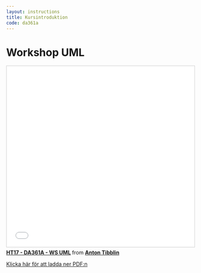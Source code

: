 ```yaml
---
layout: instructions
title: Kursintroduktion
code: da361a
---
```


# Workshop UML

<iframe src="//www.slideshare.net/slideshow/embed_code/key/NqReth2KyT3Ffa" width="595" height="485" frameborder="0" marginwidth="0" marginheight="0" scrolling="no" style="border:1px solid #CCC; border-width:1px; margin-bottom:5px; max-width: 100%;" allowfullscreen> </iframe> <div style="margin-bottom:5px"> <strong> <a href="//www.slideshare.net/secret/NqReth2KyT3Ffa" title="HT17 - DA361A - WS UML" target="_blank">HT17 - DA361A - WS UML</a> </strong> from <strong><a href="https://www.slideshare.net/AntonTibblin" target="_blank">Anton Tibblin</a></strong> </div>

[Klicka här för att ladda ner PDF:n](/assets/pdf/uml-ws.pdf)
